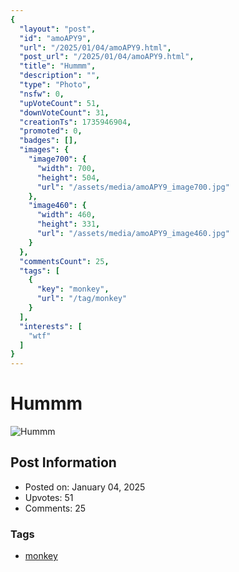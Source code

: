 ```yaml
---
{
  "layout": "post",
  "id": "amoAPY9",
  "url": "/2025/01/04/amoAPY9.html",
  "post_url": "/2025/01/04/amoAPY9.html",
  "title": "Hummm",
  "description": "",
  "type": "Photo",
  "nsfw": 0,
  "upVoteCount": 51,
  "downVoteCount": 31,
  "creationTs": 1735946904,
  "promoted": 0,
  "badges": [],
  "images": {
    "image700": {
      "width": 700,
      "height": 504,
      "url": "/assets/media/amoAPY9_image700.jpg"
    },
    "image460": {
      "width": 460,
      "height": 331,
      "url": "/assets/media/amoAPY9_image460.jpg"
    }
  },
  "commentsCount": 25,
  "tags": [
    {
      "key": "monkey",
      "url": "/tag/monkey"
    }
  ],
  "interests": [
    "wtf"
  ]
}
---
```


# Hummm

![Hummm](/assets/media/amoAPY9_image700.jpg)

## Post Information

- Posted on: January 04, 2025
- Upvotes: 51
- Comments: 25

### Tags

- [monkey](/tag/monkey)
